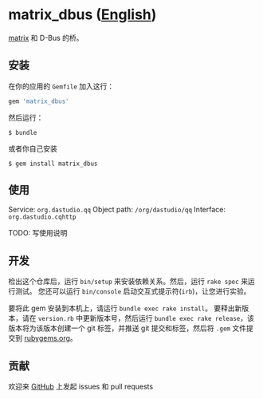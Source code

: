 # matrix_dbus ([English](/README.en.md))

[matrix](https://matrix.org) 和 D-Bus 的桥。

## 安装

在你的应用的 `Gemfile` 加入这行：

```ruby
gem 'matrix_dbus'
```

然后运行：

    $ bundle

或者你自己安装

    $ gem install matrix_dbus

## 使用

Service: `org.dastudio.qq`
Object path: `/org/dastudio/qq`
Interface: `org.dastudio.cqhttp`

TODO: 写使用说明

## 开发

检出这个仓库后，运行 `bin/setup` 来安装依赖关系。然后，运行 `rake spec` 来运行测试。 您还可以运行 `bin/console` 启动交互式提示符(`irb`)，让您进行实验。

要将此 gem 安装到本机上，请运行 `bundle exec rake install`。 要释出新版本，请在 `version.rb` 中更新版本号，然后运行 `bundle exec rake release`，该版本将为该版本创建一个 git 标签，并推送 git 提交和标签，然后将 `.gem` 文件提交到 [rubygems.org](https://rubygems.org)。

## 贡献

欢迎来 [GitHub](https://github.com/71e6fd52/matrix_dbus) 上发起 issues 和 pull requests
